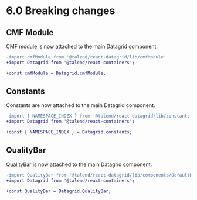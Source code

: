 # 6.0 Breaking changes

## CMF Module

CMF module is now attached to the main Datagrid component.

```diff
-import cmfModule from '@talend/react-datagrid/lib/cmfModule'
+import Datagrid from '@talend/react-containers';

+const cmfModule = Datagrid.cmfModule;
```

## Constants

Constants are now attached to the main Datagrid component.

```diff
-import { NAMESPACE_INDEX } from '@talend/react-datagrid/lib/constants'
+import Datagrid from '@talend/react-containers';

+const { NAMESPACE_INDEX } = Datagrid.constants;
```


## QualityBar

QualityBar is now attached to the main Datagrid component.

```diff
-import QualityBar from '@talend/react-datagrid/lib/components/DefaultHeaderRenderer/QualityBar.component'
+import Datagrid from '@talend/react-containers';

+const QualityBar = Datagrid.QualityBar;
```
